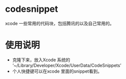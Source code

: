 # codesnippet
xcode 一些常用的代码块，包括腾讯的以及自己常用的。
# 使用说明
 - 克隆下来，放入Xcode 系统的 ‘~/Library/Developer/Xcode/UserData/CodeSnippets’
 - 个人快捷键可以在xcode 里面的snippet看到。

